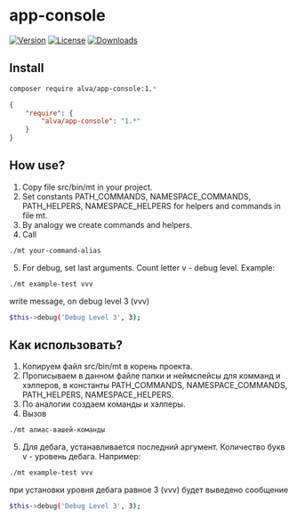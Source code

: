 # app-console

[![Version](https://img.shields.io/packagist/v/alva/app-console.svg)](https://packagist.org/packages/alva/app-console)
[![License](https://img.shields.io/packagist/l/alva/app-console.svg)](https://github.com/evgeny-klyopov/app-console/blob/master/LICENSE)
[![Downloads](https://img.shields.io/packagist/dt/alva/app-console.svg)](https://packagist.org/packages/alva/app-console)

## Install
```bash
composer require alva/app-console:1.*
```
```json
{
    "require": {
        "alva/app-console": "1.*"
    }
}
```

## How use?
1. Copy file src/bin/mt in your project.
2. Set constants PATH_COMMANDS, NAMESPACE_COMMANDS, PATH_HELPERS, NAMESPACE_HELPERS for helpers and commands in file mt.
3. By analogy we create commands and helpers.
4. Call
```bash
./mt your-command-alias
```
5. For debug, set last arguments. Count letter v - debug level. Example:
```bash
./mt example-test vvv
```
write message, on debug level 3 (vvv)
```bash
$this->debug('Debug Level 3', 3);
```


## Как использовать?
1. Копируем файл src/bin/mt в корень проекта.
2. Прописываем в данном файле папки и неймспейсы для комманд и хэлперов, в константы PATH_COMMANDS, NAMESPACE_COMMANDS, PATH_HELPERS, NAMESPACE_HELPERS.
3. По аналогии создаем команды и хэлперы.
4. Вызов
```bash
./mt алиас-вашей-команды
```
5. Для дебага, устанавливается последний аргумент. Количество букв v - уровень дебага. Например:
```bash
./mt example-test vvv
```
при установки уровня дебага равное 3 (vvv) будет выведено сообщение
```bash
$this->debug('Debug Level 3', 3);
```

